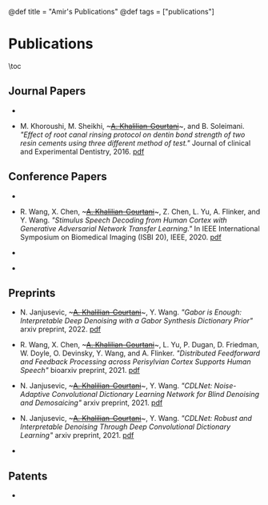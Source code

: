 @def title = "Amir's Publications"
@def tags = ["publications"]

# Publications

\toc

## Journal Papers
* ~~~<u>A. Khalilian-Gourtani</u>~~~, S. Minaee, and Y. Wang. *"Masked-RPCA: Moving Object Detection with an Overlaying Model"*, IEEE Open Journal of Signal Processing, vol. 1, 2020. [pdf](https://ieeexplore.ieee.org/abstract/document/9264716)

* M. Khoroushi, M. Sheikhi, ~~~<u>A. Khalilian-Gourtani</u>~~~, and B. Soleimani. *"Effect of root canal rinsing protocol on dentin bond strength of two resin cements using three different method of test."* Journal of clinical and Experimental Dentistry, 2016. [pdf](https://www.ncbi.nlm.nih.gov/pmc/articles/PMC4930632/)

## Conference Papers
* ~~~<u>A. Khalilian-Gourtani</u>~~~, N. Gadgil, G. Su, and C. Fu. *"Two-Stage Method For Effective User-Guided Video Segmentation"*, In 3rd International Conference on Multimedia Information Processing and Retrieval (MIPR), IEEE, 2020. [pdf](https://ieeexplore.ieee.org/document/9175217)

* R. Wang, X. Chen, ~~~<u>A. Khalilian-Gourtani</u>~~~, Z. Chen, L. Yu, A. Flinker, and Y. Wang. *"Stimulus Speech Decoding from Human Cortex with Generative Adversarial Network Transfer Learning."* In IEEE International Symposium on Biomedical Imaging (ISBI 20), IEEE, 2020. [pdf](https://ieeexplore.ieee.org/document/9098589)

* ~~~<u>A. Khalilian-Gourtani</u>~~~, M. Tepper, V. Minden, and D. B. Chklovskii. *"Strip the stripes: Artifact Detection and Removal for Scanning Electron Microscopy Imaging."* In 44th International Conference on Acoustics, Speech, and Signal Processing (ICASSP), IEEE, 2019. [pdf](https://ieeexplore.ieee.org/document/8683119)

* ~~~<u>A. Khalilian-Gourtani</u>~~~, Y. Wang, and J. Mamou. *"Scanning Acoustic Microscopy Image Super-Resolution using Bilateral Weighted Total Variation Regularization."* In 40th Annual International Conference of the IEEE Engineering in Medicine and Biology Society (EMBC), IEEE, 2018. [pdf](https://ieeexplore.ieee.org/document/8513411)

## Preprints
* N. Janjusevic, ~~~<u>A. Khalilian-Gourtani</u>~~~, Y. Wang. *"Gabor is Enough: Interpretable Deep Denoising
with a Gabor Synthesis Dictionary Prior"* arxiv preprint, 2022. [pdf](https://arxiv.org/abs/2204.11146)

* R. Wang, X. Chen, ~~~<u>A. Khalilian-Gourtani</u>~~~, L. Yu, P. Dugan, D. Friedman, W. Doyle, O. Devinsky, Y. Wang, and A. Flinker. *"Distributed Feedforward and Feedback Processing across Perisylvian Cortex Supports Human Speech"* bioarxiv preprint, 2021. [pdf](https://www.biorxiv.org/content/biorxiv/early/2021/12/07/2021.12.06.471521.full.pdf)

* N. Janjusevic, ~~~<u>A. Khalilian-Gourtani</u>~~~, Y. Wang. *"CDLNet: Noise-Adaptive Convolutional Dictionary Learning Network for Blind Denoising and Demosaicing"* arxiv preprint, 2021. [pdf](https://arxiv.org/abs/2112.00913)

* N. Janjusevic, ~~~<u>A. Khalilian-Gourtani</u>~~~, Y. Wang. *"CDLNet: Robust and Interpretable Denoising Through Deep Convolutional Dictionary Learning"* arxiv preprint, 2021. [pdf](https://arxiv.org/abs/2103.04779)

* ~~~<u>A. Khalilian-Gourtani</u>~~~, S. Minaee, and Y. Wang. *"Masked-RPCA: Sparse and low-rank decomposition under overlaying model and application to moving object detection."* arXiv preprint, 2019. [pdf](https://arxiv.org/abs/1909.08049)

## Patents
* ~~~<u>A. Khalilian-Gourtani</u>~~~, N. Gadgil, and G. Su. *“User-guided image segmentation methods and product,”* US Patent Application 62/944,847, Assignee: Dolby Laboratories Inc., November 2019.

